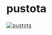 # pustota

[![pustota](https://raw.githubusercontent.com/sobolevn/pustota/master/assets/minimal.png)](https://github.com/sobolevn/pustota/blob/master/ABOUT.md)

